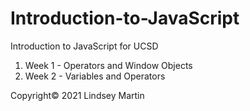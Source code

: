 # Introduction-to-JavaScript

Introduction to JavaScript for UCSD

1. Week 1 - Operators and Window Objects
2. Week 2 - Variables and Operators


Copyright© 2021 Lindsey Martin
